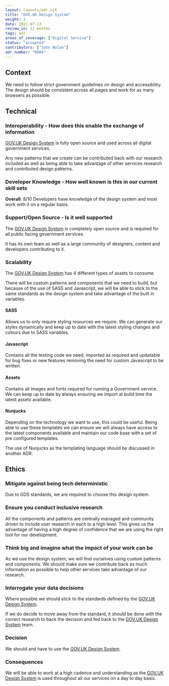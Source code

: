 ```yaml
---
layout: layouts/adr.njk
title: "GOV.UK Design System"
weight: 1
date: 2021-07-13
review_in: 12 months
tags: adr
areas_of_coverage: ["Digital Service"]
status: "accepted"
contributors: ["John Nolan"]
adr_number: "0004"
---
```


## Context

We need to follow strict government guidelines on design and accessibility. The design should be consistent across all pages and work for as many browsers as possible.

## Technical

### Interoperability - How does this enable the exchange of information

[GOV.UK Design System](https://design-system.service.gov.uk/) is fully open source and used across all digital government services.

Any new patterns that we create can be contributed back with our research included as well as being able to take advantage of other services research and contributed design patterns.

### Developer Knowledge - How well known is this in our current skill sets

**Overall**: 8/10
Developers have knowledge of the design system and most work with it on a regular basis.

### Support/Open Source - Is it well supported

The [GOV.UK Design System](https://design-system.service.gov.uk/) is completely open source and is required for all public facing government services.

It has its own team as well as a large community of designers, content and developers contributing to it.

### Scalability

The [GOV.UK Design System](https://design-system.service.gov.uk/) has 4 different types of assets to consume.

There will be custom patterns and components that we need to build, but because of the use of SASS and Javascript, we will be able to stick to the same standards as the design system and take advantage of the built in variables.

#### SASS

Allows us to only require styling resources we require. We can generate our styles dynamically and keep up to date with the latest styling changes and colours due to SASS variables.

#### Javascript

Contains all the testing code we need, imported as required and updatable for bug fixes or new features removing the need for custom Javascript to be written.

#### Assets

Contains all images and fonts required for running a Government service. We can keep up to date by always ensuring we import at build time the latest assets available.

#### Nunjucks

Depending on the technology we want to use, this could be useful. Being able to use these templates we can ensure we will always have access to the latest components available and maintain our code base with a set of pre configured templates.

The use of Nunjucks as the templating language should be discussed in another ADR.

## Ethics

### Mitigate against being tech deterministic

Due to GDS standards, we are required to choose this design system.

### Ensure you conduct inclusive research

All the components and patterns are centrally managed and community driven to include user research in each to a high level. This gives us the advantage of having a high degree of confidence that we are using the right tool for our development.

### Think big and imagine what the impact of your work can be

As we use the design system, we will find ourselves using custom patterns and components. We should make sure we contribute back as much information as possible to help other services take advantage of our research.

### Interrogate your data decisions

Where possible we should stick to the standards defined by the [GOV.UK Design System](https://design-system.service.gov.uk/).

If we do decide to move away from the standard, it should be done with the correct research to back the decision and fed back to the [GOV.UK Design System](https://design-system.service.gov.uk/) team.

### Decision

We should and have to use the [GOV.UK Design System](https://design-system.service.gov.uk/).

### Consequences

We will be able to work at a high cadence and understanding as the [GOV.UK Design System](https://design-system.service.gov.uk/) is used throughout all our services on a day to day basis.
